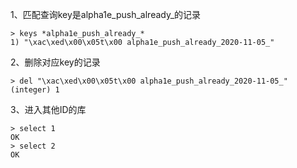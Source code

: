 1、匹配查询key是alpha1e_push_already_的记录
```
> keys *alpha1e_push_already_*
1) "\xac\xed\x00\x05t\x00 alpha1e_push_already_2020-11-05_"
```


2、删除对应key的记录
```
> del "\xac\xed\x00\x05t\x00 alpha1e_push_already_2020-11-05_"
(integer) 1
```

3、进入其他ID的库
```
> select 1
OK
> select 2
OK
```